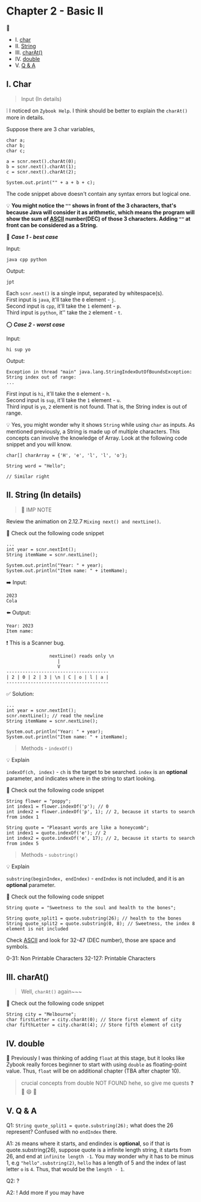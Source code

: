 # Chapter 2 - Basic II

:gem:

* I. [char](#1-Char)
* II. [String](#2-String)
* III. [charAt()](#3-string-char)
* IV. [double](#4-double)
* V. [Q & A](#5-qa)

<h2 id="1-Char">I. Char</h2>

> Input (In details)

:grey_exclamation: I noticed on `Zybook Help`. I think should be better to explain the `charAt()` more in details.

Suppose there are 3 char variables,

```
char a;
char b;
char c;

a = scnr.next().charAt(0);
b = scnr.next().charAt(1);
c = scnr.next().charAt(2);

System.out.print("" + a + b + c);
```

The code snippet above doesn't contain any syntax errors but logical one.

:bulb: **You might notice the `""` shows in front of the 3 characters, that's because Java will consider it as arithmetic, which means the program will show the sum of [ASCII](https://www.ascii-code.com/) number(DEC) of those 3 characters. Adding `""` at front can be considered as a String.**

:radio_button: ***Case 1 - best case***

Input:

```
java cpp python
```

Output:

```
jpt
```

Each `scnr.next()` is a single input, separated by whitespace(s). \
First input is `java`, it'll take the `0` element - `j`. \
Second input is `cpp`, it'll take the `1` element - `p`. \
Third input is `python`, it'' take the `2` element - `t`.

:o: ***Case 2 - worst case***

Input:

```
hi sup yo
```

Output:

```
Exception in thread "main" java.lang.StringIndexOutOfBoundsException: String index out of range:
...
```

First input is `hi`, it'll take the `0` element - `h`. \
Second input is `sup`, it'll take the `1` element - `u`. \
Third input is `yo`, `2` element is not found. That is, the String index is out of range.

:bulb: Yes, you might wonder why it shows `String` while using `char` as inputs. As mentioned previously, a String is made up of multiple characters. This concepts can involve the knowledge of Array. Look at the following code snippet and you will know.

```
char[] charArray = {'H', 'e', 'l', 'l', 'o'};

String word = "Hello";

// Similar right
```

<h2 id="2-String">II. String (In details)</h2>

> :rotating_light: IMP NOTE

Review the animation on 2.12.7 `Mixing next() and nextLine()`.

:bookmark_tabs: Check out the following code snippet

```
...
int year = scnr.nextInt();
String itemName = scnr.nextLine();

System.out.println("Year: " + year);
System.out.println("Item name: " + itemName);
```

:arrow_right: Input:

```
2023
Cola
```

:arrow_left: Output:

```
Year: 2023
Item name: 
```

:heavy_exclamation_mark: This is a Scanner bug.

```
                nextLine() reads only \n
                   |
                   V
--------------------------------------
| 2 | 0 | 2 | 3 | \n | C | o | l | a |
--------------------------------------
```

:white_check_mark: Solution:

```
...
int year = scnr.nextInt();
scnr.nextLine(); // read the newline
String itemName = scnr.nextLine();

System.out.println("Year: " + year);
System.out.println("Item name: " + itemName);
```

> Methods - `indexOf()`

:bulb: Explain

`indexOf(ch, index)` - `ch` is the target to be searched. `index` is an **optional** parameter, and indicates where in the string to start looking.

:bookmark_tabs: Check out the following code snippet

```
String flower = "poppy";
int index1 = flower.indexOf('p'); // 0
int index2 = flower.indexOf('p', 1); // 2, because it starts to search from index 1 
```

```
String quote = "Pleasant words are like a honeycomb";
int index1 = quote.indexOf('e'); // 2
int index2 = quote.indexOf('e', 17); // 2, because it starts to search from index 5 
```

> Methods - `substring()`

:bulb: Explain

`substring(beginIndex, endIndex)` - `endIndex` is not included, and it is an **optional** parameter.

:bookmark_tabs: Check out the following code snippet

```
String quote = "Sweetness to the soul and health to the bones";

String quote_split1 = quote.substring(26); // health to the bones
String quote_split2 = quote.substring(0, 8); // Sweetness, the index 8 element is not included
```

Check [ASCII](https://www.ascii-code.com/) and look for 32-47 (DEC number), those are space and symbols.

0-31: Non Printable Characters
32-127: Printable Characters

<h2 id="3-string-char">III. charAt()</h2>

> Well, `charAt()` again~~~

:bookmark_tabs: Check out the following code snippet

```
String city = "Melbourne";
char firstLetter = city.charAt(0); // Store first element of city
char fifthLetter = city.charAt(4); // Store fifth element of city
```

<h2 id="4-double">IV. double</h2>

:mega: Previously I was thinking of adding `float` at this stage, but it looks like Zybook really forces beginner to start with using `double` as floating-point value. Thus, `float` will be on additional chapter (TBA after chapter 10).

> crucial concepts from double NOT FOUND hehe, so give me quests :question: :star2: :smile: :pray: 

<h2 id="5-qa">V. Q & A</h2>

Q1: `String quote_split1 = quote.substring(26);` what does the 26 represent? Confused with no `endIndex` there.

A1: `26` means where it starts, and endindex is **optional**, so if that is quote.substring(26), suppose quote is a infinite length string, it starts from 26, and end at `infinite length -1`. You may wonder why it has to be minus 1, e.g `"hello".substring(2)`, `hello` has a length of 5 and the index of last letter `o` is `4`. Thus, that would be the `length - 1`.

Q2: ?

A2: !
Add more if you may have
